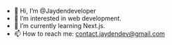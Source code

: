 - 👋 Hi, I’m @Jaydendeveloper
- 👀 I’m interested in web development.
- 🌱 I’m currently learning Next.js.
- 📫 How to reach me: contact.jaydendev@gmail.com

<!---
Jaydendeveloper/Jaydendeveloper is a ✨ special ✨ repository because its `README.md` (this file) appears on your GitHub profile.
You can click the Preview link to take a look at your changes.
--->
